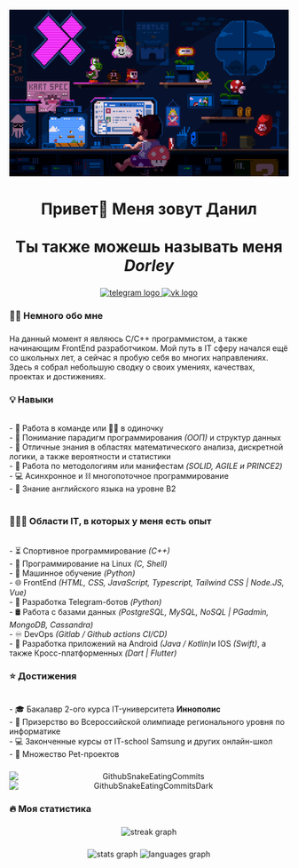 <br clear="both">

<div align="center">
  <img height="300" width="600" src="assets/8bitchill.gif"  />
</div>

###

<h1 align="center">Привет👋 Меня зовут Данил <br> <br>Ты также можешь называть меня <em>Dorley</em></h1>

###

<div align="center">
    <a href="https://t.me/dorley" target="_blank">
        <img src="https://img.shields.io/static/v1?message=Telegram&logo=telegram&label=&color=2CA5E0&logoColor=white&labelColor=&style=for-the-badge" height="25" alt="telegram logo"  />
    </a>
    <a href="https://vk.com/dorley" target="_blank">
        <img src="https://img.shields.io/static/v1?message=VK&logo=vk&label=&color=4C75A3&logoColor=white&labelColor=&style=for-the-badge" height="25" alt="vk logo" />
    </a>
</div>

###

<h3 align="left">👩‍💻  Немного обо мне</h3>

###
<p align="left">На данный момент я являюсь С/С++ программистом, а также начинающим FrontEnd разработчиком. Мой путь в IT сферу начался ещё со школьных лет, а сейчас я пробую себя во многих направлениях.  <br>Здесь я собрал небольшую сводку о своих умениях, качествах, проектах и достижениях.


<h3 align="left">💡 Навыки</h3>
<br>- 👥 Работа в команде или 🏋️‍♂️ в одиночку
<br>- 🧠 Понимание парадигм программирования <em>(ООП)</em> и структур данных
<br>- 🧮 Отличные знания в областях математического анализа, дискретной логики, а также вероятности и статистики
<br>- 📜 Работа по методологиям или манифестам <em>(SOLID, AGILE и PRINCE2)</em>
<br>- 💻 Асинхронное и ⛓ многопоточное программирование
<br>- 💾 Знание английского языка на уровне В2
<br> <br>

<h3 align="left">👨🏻‍💻 Области IT, в которых у меня есть опыт</h3>
<br>- ⏳ Спортивное программирование <em>(С++)</em>
<br>- 💾 Программирование на Linux <em>(C, Shell)</em>
<br>- 🧬 Машинное обучение <em>(Python)</em>
<br>- 🌐 FrontEnd <em>(HTML, CSS, JavaScript, Typescript, Tailwind CSS | Node.JS, Vue)</em>
<br>- 🤖 Разработка Telegram-ботов <em>(Python)</em>
<br>- 🛢️ Работа с базами данных <em>(PostgreSQL, MySQL, NoSQL | PGadmin, MongoDB, Cassandra)</em>
<br>- ♾️ DevOps <em>(Gitlab / Github actions CI/CD)</em>
<br>- 📱 Разработка приложений на Android <em>(Java / Kotlin)</em>и IOS <em>(Swift)</em>, а также Кросс-платформенных <em>(Dart | Flutter) </em>
</p>


<h3 align="left"> ⭐ Достижения</h3>
<br>- 🎓 Бакалавр 2-ого курса IT-университета <strong>Иннополис</strong>
<br>- 🏅 Призерство во Всероссийской олимпиаде регионального уровня по информатике
<br>- 💻 Законченные курсы от IT-school Samsung и других онлайн-школ
<br>- 🐾 Множество Pet-проектов

###

<p align="center">
  <img alt="GithubSnakeEatingCommits" 
       src="https://dorley174.github.io/dorley174/github-snake.svg" 
       media="(prefers-color-scheme: light)"
       style="max-width: 100%; height: auto; display: block;">
  <img alt="GithubSnakeEatingCommitsDark" 
       src="https://dorley174.github.io/dorley174/github-snake-dark.svg" 
       media="(prefers-color-scheme: dark)"
       style="max-width: 100%; height: auto; display: block;">
</p>


###

<h3 align="left">🔥   Моя статистика</h3>

###

<div align="center">
  <img src="https://streak-stats.demolab.com?user=dorley174&locale=en&mode=daily&theme=dark&hide_border=false&border_radius=5&order=3" height="220" alt="streak graph"  />
</div>

###

<div align="center">
  <img src="https://github-readme-stats.vercel.app/api?username=dorley174&hide_title=false&hide_rank=false&show_icons=true&include_all_commits=true&count_private=true&disable_animations=false&theme=dracula&locale=en&hide_border=false&order=1" height="150" alt="stats graph"  />
  <img src="https://github-readme-stats.vercel.app/api/top-langs?username=dorley174&locale=en&hide_title=false&layout=compact&card_width=320&langs_count=5&theme=dracula&hide_border=false&order=2" height="150" alt="languages graph"  />
</div>

###


